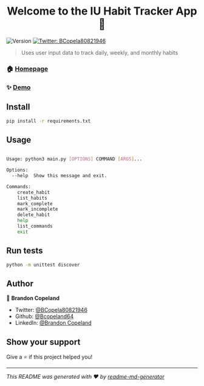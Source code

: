 <h1 align="center">Welcome to the IU Habit Tracker App 👋</h1>
<p>
  <img alt="Version" src="https://img.shields.io/badge/version-0.1-blue.svg?cacheSeconds=2592000" />
  <a href="https://twitter.com/BCopela80821946" target="_blank">
    <img alt="Twitter: BCopela80821946" src="https://img.shields.io/twitter/follow/BCopela80821946.svg?style=social" />
  </a>
</p>

> Uses user input data to track daily, weekly, and monthly habits

### 🏠 [Homepage](https://github.com/Bcopeland64/IU-Habit-Tracker-App)

### ✨ [Demo](https://github.com/Bcopeland64/IU-Habit-Tracker-App)

## Install

```sh
pip install -r requirements.txt
```

## Usage

```sh

Usage: python3 main.py [OPTIONS] COMMAND [ARGS]...

Options:
  --help  Show this message and exit.

Commands:
    create_habit 
    list_habits 
    mark_complete 
    mark_incomplete 
    delete_habit 
    help 
    list_commands 
    exit 
```

## Run tests

```sh
python -m unittest discover
```

## Author

👤 **Brandon Copeland**

* Twitter: [@BCopela80821946](https://twitter.com/BCopela80821946)
* Github: [@Bcopeland64](https://github.com/Bcopeland64)
* LinkedIn: [@Brandon Copeland](https://linkedin.com/in/brandon-copeland64)

## Show your support

Give a ⭐️ if this project helped you!

***
_This README was generated with ❤️ by [readme-md-generator](https://github.com/kefranabg/readme-md-generator)_
